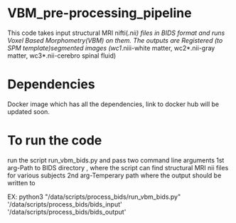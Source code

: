 # VBM_pre-processing_pipeline
This code takes input structural MRI nifti(*.nii) files in BIDS format and runs Voxel Based Morphometry(VBM) on them. The outputs are Registered (to SPM template)segmented images (wc1*.niii-white matter, wc2*.nii-gray matter, wc3*.nii-cerebro spinal fluid)

# Dependencies
Docker image which has all the dependencies, link to docker hub will be updated soon.

# To run the code
run the script run_vbm_bids.py and pass two command line arguments 
1st arg-Path to BIDS directory , where the script can find structural MRI nii files for various subjects
2nd arg-Temperary path where the output should be written to

EX:
python3 "/data/scripts/process_bids/run_vbm_bids.py" '/data/scripts/process_bids/bids_input' '/data/scripts/process_bids/bids_output'


